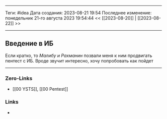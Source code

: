 ___
Теги: #idea 
Дата создания: 2023-08-21 19:54 
Последнее изменение: понедельник 21-го августа 2023 19:54:44
<< [[2023-08-20]] | [[2023-08-22]] >> 
___
## Введение в ИБ

Если кратко, то *Малибу и Рахманин* позвали меня к ним продвигать пентест с ИБ. Вроде звучит интересно, хочу попробовать как пойдет

___
### Zero-Links
- [[00 YSTS]], [[00 Pentest]]

### Links
- 
